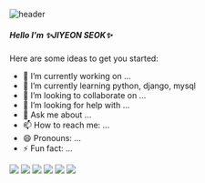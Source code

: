 <!--### Hi there 👋 -->
![header](https://capsule-render.vercel.app/api?type=slice&color=gradient&text=%20JIYEONSEOK%20%20&height=200&fontSize=100)
<h5>Hello I'm ✨JIYEON SEOK✨</h5>
Here are some ideas to get you started:

- 🔭 I’m currently working on ...
- 🌱 I’m currently learning python, django, mysql
- 👯 I’m looking to collaborate on ...
- 🤔 I’m looking for help with ...
- 💬 Ask me about ...
- 📫 How to reach me: ...
- 😄 Pronouns: ...
- ⚡ Fun fact: ...

<a><img src="https://img.shields.io/badge/Python-3766AB?style=flat-square&logo=Python&logoColor=white"/></a>
<a><img src="https://img.shields.io/badge/Django-092E20?style=flat-square&logo=Django&logoColor=white"/></a>
<a><img src="https://img.shields.io/badge/HTML5-E34F26?style=flat-square&logo=HTML5&logoColor=white"/></a>
<a><img src="https://img.shields.io/badge/CSS3-1572B6?style=flat-square&logo=CSS3&logoColor=white"/></a>
<a><img src="https://img.shields.io/badge/MySQL-4479A1?style=flat-square&logo=MySQL&logoColor=white"/></a>
<a><img src="https://img.shields.io/badge/android-3DDC84?style=flat-square&logo=Android&logoColor=white"/></a>

